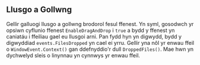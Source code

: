 ## Llusgo a Gollwng

Gellir galluogi llusgo a gollwng brodorol fesul ffenest. Yn syml, gosodwch yr
opsiwn cyflunio ffenest `EnableDragAndDrop` i `true` a bydd y ffenest yn
caniatáu i ffeiliau gael eu llusgoi arni. Pan fydd hyn yn digwydd, bydd y
digwyddiad `events.FilesDropped` yn cael ei yrru. Gellir yna nôl yr enwau
ffeil o `WindowEvent.Context()` gan ddefnyddio'r dull `DroppedFiles()`. Mae
hwn yn dychwelyd sleis o linynnau yn cynnwys yr enwau ffeil.
